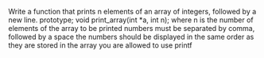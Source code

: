 Write a function that prints n elements of an array of integers, followed by a new line. prototype; void print_array(int *a, int n); where n is the number of elements of the array to be printed numbers must be separated by comma, followed by a space the numbers should be displayed in the same order as they are stored in the array you are allowed to use printf
